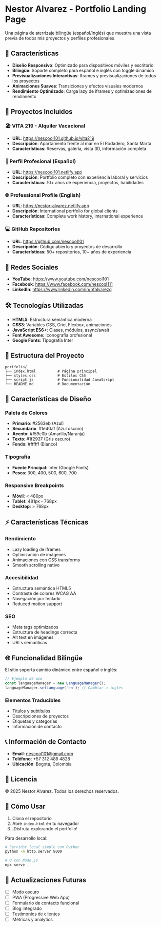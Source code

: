 # Nestor Alvarez - Portfolio Landing Page

Una página de aterrizaje bilingüe (español/inglés) que muestra una vista previa de todos mis proyectos y perfiles profesionales.

## 🌟 Características

- **Diseño Responsivo**: Optimizado para dispositivos móviles y escritorio
- **Bilingüe**: Soporte completo para español e inglés con toggle dinámico
- **Previsualizaciones Interactivas**: Iframes y previsualizaciones de todos los proyectos
- **Animaciones Suaves**: Transiciones y efectos visuales modernos
- **Rendimiento Optimizado**: Carga lazy de iframes y optimizaciones de rendimiento

## 🚀 Proyectos Incluidos

### 🏖️ VITA 219 - Alquiler Vacacional
- **URL**: https://nescool101.github.io/vita219
- **Descripción**: Apartamento frente al mar en El Rodadero, Santa Marta
- **Características**: Reservas, galería, vista 3D, información completa

### 💼 Perfil Profesional (Español)
- **URL**: https://nescool101.netlify.app
- **Descripción**: Portfolio completo con experiencia laboral y servicios
- **Características**: 10+ años de experiencia, proyectos, habilidades

### 🌐 Professional Profile (English)
- **URL**: https://nestor-alvarez.netlify.app
- **Descripción**: International portfolio for global clients
- **Características**: Complete work history, international experience

### 💻 GitHub Repositories
- **URL**: https://github.com/nescool101
- **Descripción**: Código abierto y proyectos de desarrollo
- **Características**: 50+ repositorios, 10+ años de experiencia

## 📱 Redes Sociales

- **YouTube**: https://www.youtube.com/nescool101
- **Facebook**: https://www.facebook.com/nescool111
- **LinkedIn**: https://www.linkedin.com/in/nfalvarezg

## 🛠️ Tecnologías Utilizadas

- **HTML5**: Estructura semántica moderna
- **CSS3**: Variables CSS, Grid, Flexbox, animaciones
- **JavaScript ES6+**: Clases, módulos, async/await
- **Font Awesome**: Iconografía profesional
- **Google Fonts**: Tipografía Inter

## 📁 Estructura del Proyecto

```
portfolio/
├── index.html          # Página principal
├── styles.css          # Estilos CSS
├── script.js           # Funcionalidad JavaScript
└── README.md           # Documentación
```

## 🎨 Características de Diseño

### Paleta de Colores
- **Primario**: #2563eb (Azul)
- **Secundario**: #1e40af (Azul oscuro)
- **Acento**: #f59e0b (Amarillo/Naranja)
- **Texto**: #1f2937 (Gris oscuro)
- **Fondo**: #ffffff (Blanco)

### Tipografía
- **Fuente Principal**: Inter (Google Fonts)
- **Pesos**: 300, 400, 500, 600, 700

### Responsive Breakpoints
- **Móvil**: < 480px
- **Tablet**: 481px - 768px
- **Desktop**: > 768px

## ⚡ Características Técnicas

### Rendimiento
- Lazy loading de iframes
- Optimización de imágenes
- Animaciones con CSS transforms
- Smooth scrolling nativo

### Accesibilidad
- Estructura semántica HTML5
- Contraste de colores WCAG AA
- Navegación por teclado
- Reduced motion support

### SEO
- Meta tags optimizados
- Estructura de headings correcta
- Alt text en imágenes
- URLs semánticas

## 🌐 Funcionalidad Bilingüe

El sitio soporta cambio dinámico entre español e inglés:

```javascript
// Ejemplo de uso
const languageManager = new LanguageManager();
languageManager.setLanguage('en'); // Cambiar a inglés
```

### Elementos Traducibles
- Títulos y subtítulos
- Descripciones de proyectos
- Etiquetas y categorías
- Información de contacto

## 📞 Información de Contacto

- **Email**: nescool101@gmail.com
- **Teléfono**: +57 312 489 4828
- **Ubicación**: Bogotá, Colombia

## 📄 Licencia

© 2025 Nestor Alvarez. Todos los derechos reservados.

## 🚀 Cómo Usar

1. Clona el repositorio
2. Abre `index.html` en tu navegador
3. ¡Disfruta explorando el portfolio!

Para desarrollo local:
```bash
# Servidor local simple con Python
python -m http.server 8000

# O con Node.js
npx serve .
```

## 🔄 Actualizaciones Futuras

- [ ] Modo oscuro
- [ ] PWA (Progressive Web App)
- [ ] Formulario de contacto funcional
- [ ] Blog integrado
- [ ] Testimonios de clientes
- [ ] Métricas y analytics